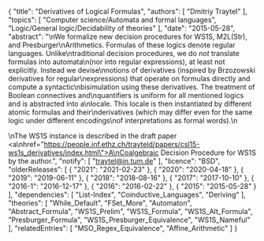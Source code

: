 {
    "title": "Derivatives of Logical Formulas",
    "authors": [
        "Dmitriy Traytel"
    ],
    "topics": [
        "Computer science/Automata and formal languages",
        "Logic/General logic/Decidability of theories"
    ],
    "date": "2015-05-28",
    "abstract": "\nWe formalize new decision procedures for WS1S, M2L(Str), and Presburger\nArithmetics. Formulas of these logics denote regular languages. Unlike\ntraditional decision procedures, we do <em>not</em> translate formulas into automata\n(nor into regular expressions), at least not explicitly. Instead we devise\nnotions of derivatives (inspired by Brzozowski derivatives for regular\nexpressions) that operate on formulas directly and compute a syntactic\nbisimulation using these derivatives. The treatment of Boolean connectives and\nquantifiers is uniform for all mentioned logics and is abstracted into a\nlocale. This locale is then instantiated by different atomic formulas and their\nderivatives (which may differ even for the same logic under different encodings\nof interpretations as formal words).\n<p>\nThe WS1S instance is described in the draft paper <a\nhref=\"https://people.inf.ethz.ch/trayteld/papers/csl15-ws1s_derivatives/index.html\">A\nCoalgebraic Decision Procedure for WS1S</a> by the author.",
    "notify": [
        "traytel@in.tum.de"
    ],
    "licence": "BSD",
    "olderReleases": [
        {
            "2021": "2021-02-23"
        },
        {
            "2020": "2020-04-18"
        },
        {
            "2019": "2019-06-11"
        },
        {
            "2018": "2018-08-16"
        },
        {
            "2017": "2017-10-10"
        },
        {
            "2016-1": "2016-12-17"
        },
        {
            "2016": "2016-02-22"
        },
        {
            "2015": "2015-05-28"
        }
    ],
    "dependencies": [
        "List-Index",
        "Coinductive_Languages",
        "Deriving"
    ],
    "theories": [
        "While_Default",
        "FSet_More",
        "Automaton",
        "Abstract_Formula",
        "WS1S_Prelim",
        "WS1S_Formula",
        "WS1S_Alt_Formula",
        "Presburger_Formula",
        "WS1S_Presburger_Equivalence",
        "WS1S_Nameful"
    ],
    "relatedEntries": [
        "MSO_Regex_Equivalence",
        "Affine_Arithmetic"
    ]
}